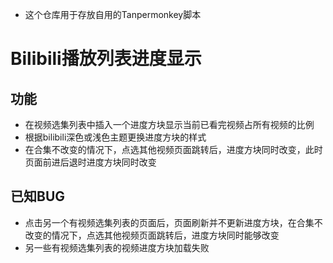 - 这个仓库用于存放自用的Tanpermonkey脚本
# Bilibili播放列表进度显示
## 功能
- 在视频选集列表中插入一个进度方块显示当前已看完视频占所有视频的比例
- 根据bilibili深色或浅色主题更换进度方块的样式
- 在合集不改变的情况下，点选其他视频页面跳转后，进度方块同时改变，此时页面前进后退时进度方块同时改变
## 已知BUG
- 点击另一个有视频选集列表的页面后，页面刷新并不更新进度方块，在合集不改变的情况下，点选其他视频页面跳转后，进度方块同时能够改变
- 另一些有视频选集列表的视频进度方块加载失败